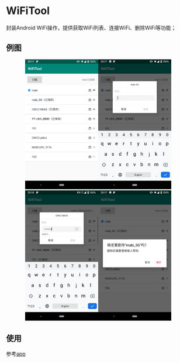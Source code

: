 WiFiTool
=============
封装Android WiFi操作，提供获取WiFi列表、连接WiFi、删除WiFi等功能；

例图
---
<center class="half">
    <img src="./art/pic_01.png" width="200"/><img src="./art/pic_02.png" width="200"/><img src="./art/pic_03.png" width="200"/><img src="./art/pic_04.png" width="200"/>
</center>

使用
---

参考[app](https://github.com/DarklyCoder/WiFiTool/tree/master/app)
